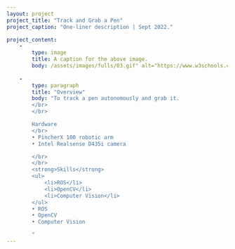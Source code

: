 ```yaml
---
layout: project
project_title: "Track and Grab a Pen"
project_caption: "One-liner description | Sept 2022."

project_content:
    - 
        type: image
        title: A caption for the above image.
        body: /assets/images/fulls/03.gif" alt="https://www.w3schools.com/bootstrap4/paris.jpg
    
    -
        type: paragraph
        title: "Overview"
        body: "To track a pen autonomously and grab it.
        </br>
        </br>

        Hardware
        </br>
        • PincherX 100 robotic arm
        • Intel Realsense D435i camera

        </br>
        </br>
        <strong>Skills</strong>
        <ul>
            <li>ROS</li>
            <li>OpenCV</li>
            <li>Computer Vision</li>
        </ul>
        • ROS
        • OpenCV
        • Computer Vision

        "
---
```


